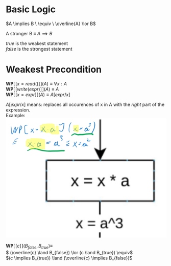 # Basic Logic

$A \implies B \ \equiv \ \overline{A} \lor B$

$\text{A stronger B} \ \equiv \ A \implies B$

$true$ is the weakest statement \
$false$ is the strongest statement


# Weakest Precondition
$\pmb{WP}[\![ x=read() ]\!](A) \equiv \forall x: A$ \
$\pmb{WP}[\![ write(expr) ]\!](A) \equiv A$ \
$\pmb{WP}[\![ x = expr ]\!](A) \equiv  A[expr/x]$

$A[expr/x]$ means: replaces all occurences of x in A with the *right* part of the expression. \
Example:
![Alt text](material/image-3.png)


$\pmb{WP}[\![ c ]\!](B_{false}, B_{true}) \equiv$ \
$ (\overline{c} \land B_{false}) \lor (c \land B_{true}) \equiv$ \
$(c \implies B_{true}) \land (\overline{c} \implies B_{false})$ 

